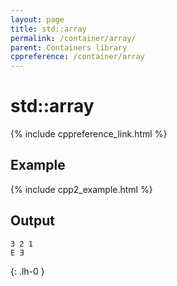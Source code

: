 ```yaml
---
layout: page
title: std::array
permalink: /container/array/
parent: Containers library
cppreference: /container/array
---
```

# std::array

{% include cppreference_link.html %}

## Example

{% include cpp2_example.html %}

## Output

```
3 2 1 
E Ǝ 
```
{: .lh-0 }
